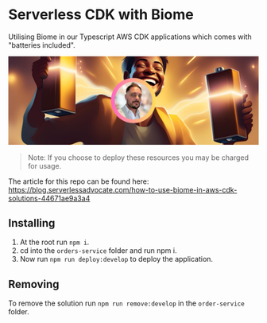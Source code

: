 # Serverless CDK with Biome

Utilising Biome in our Typescript AWS CDK applications which comes with "batteries included".

![header](./docs/images/header.png)

> Note: If you choose to deploy these resources you may be charged for usage.

The article for this repo can be found here: https://blog.serverlessadvocate.com/how-to-use-biome-in-aws-cdk-solutions-44671ae9a3a4

## Installing

1. At the root run `npm i`.
2. cd into the `orders-service` folder and run npm i.
3. Now run `npm run deploy:develop` to deploy the application.

## Removing

To remove the solution run `npm run remove:develop` in the `order-service` folder.
